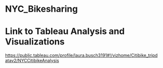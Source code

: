 # NYC_Bikesharing

# Link to Tableau Analysis and Visualizations
https://public.tableau.com/profile/laura.busch3191#!/vizhome/Citibike_tripdatav2/NYCCitibikeAnalysis
